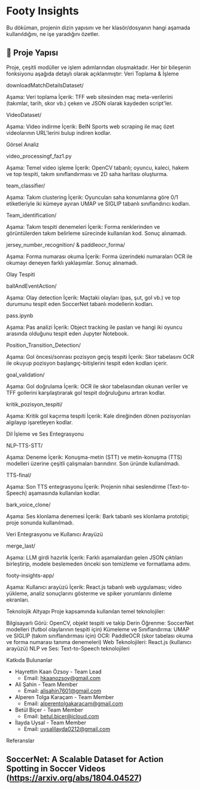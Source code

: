 # Footy Insights

Bu döküman, projenin dizin yapısını ve her klasör/dosyanın hangi aşamada kullanıldığını, ne işe yaradığını özetler.

## 📂 Proje Yapısı

Proje, çeşitli modüller ve işlem adımlarından oluşmaktadır. Her bir bileşenin fonksiyonu aşağıda detaylı olarak açıklanmıştır:
Veri Toplama & İşleme

downloadMatchDetailsDataset/

Aşama: Veri toplama
İçerik: TFF web sitesinden maç meta-verilerini (takımlar, tarih, skor vb.) çeken ve JSON olarak kaydeden script'ler.


VideoDataset/

Aşama: Video indirme
İçerik: BeIN Sports web scraping ile maç özet videolarının URL'lerini bulup indiren kodlar.



Görsel Analiz

video_processingf_faz1.py

Aşama: Temel video işleme
İçerik: OpenCV tabanlı; oyuncu, kaleci, hakem ve top tespiti, takım sınıflandırması ve 2D saha haritası oluşturma.


team_classifier/

Aşama: Takım clustering
İçerik: Oyuncuları saha konumlarına göre 0/1 etiketleriyle iki kümeye ayıran UMAP ve SIGLIP tabanlı sınıflandırıcı kodları.


Team_identification/

Aşama: Takım tespiti denemeleri
İçerik: Forma renklerinden ve görüntülerden takım belirleme sürecinde kullanılan kod. Sonuç alınamadı.


jersey_number_recognition/ & paddleocr_forma/

Aşama: Forma numarası okuma
İçerik: Forma üzerindeki numaraları OCR ile okumayı deneyen farklı yaklaşımlar. Sonuç alınamadı.



Olay Tespiti

ballAndEventAction/

Aşama: Olay detection
İçerik: Maçtaki olayları (pas, şut, gol vb.) ve top durumunu tespit eden SoccerNet tabanlı modellerin kodları.


pass.ipynb

Aşama: Pas analizi
İçerik: Object tracking ile pasları ve hangi iki oyuncu arasında olduğunu tespit eden Jupyter Notebook.


Position_Transition_Detection/

Aşama: Gol öncesi/sonrası pozisyon geçiş tespiti
İçerik: Skor tabelasını OCR ile okuyup pozisyon başlangıç-bitişlerini tespit eden kodları içerir.


goal_validation/

Aşama: Gol doğrulama
İçerik: OCR ile skor tabelasından okunan veriler ve TFF gollerini karşılaştırarak gol tespit doğruluğunu artıran kodlar.


kritik_pozisyon_tespiti/

Aşama: Kritik gol kaçırma tespiti
İçerik: Kale direğinden dönen pozisyonları algılayıp işaretleyen kodlar.



Dil İşleme ve Ses Entegrasyonu

NLP-TTS-STT/

Aşama: Deneme
İçerik: Konuşma-metin (STT) ve metin-konuşma (TTS) modelleri üzerine çeşitli çalışmaları barındırır. Son üründe kullanılmadı.


TTS-final/

Aşama: Son TTS entegrasyonu
İçerik: Projenin nihai seslendirme (Text-to-Speech) aşamasında kullanılan kodlar.


bark_voice_clone/

Aşama: Ses klonlama denemesi
İçerik: Bark tabanlı ses klonlama prototipi; proje sonunda kullanılmadı.



Veri Entegrasyonu ve Kullanıcı Arayüzü

merge_last/

Aşama: LLM girdi hazırlık
İçerik: Farklı aşamalardan gelen JSON çıktıları birleştirip, modele beslemeden önceki son temizleme ve formatlama adımı.


footy-insights-app/

Aşama: Kullanıcı arayüzü
İçerik: React.js tabanlı web uygulaması; video yükleme, analiz sonuçlarını gösterme ve spiker yorumlarını dinleme ekranları.



Teknolojik Altyapı
Proje kapsamında kullanılan temel teknolojiler:

Bilgisayarlı Görü: OpenCV, objekt tespiti ve takip
Derin Öğrenme: SoccerNet modelleri (futbol olaylarının tespiti için)
Kümeleme ve Sınıflandırma: UMAP ve SIGLIP (takım sınıflandırması için)
OCR: PaddleOCR (skor tabelası okuma ve forma numarası tanıma denemeleri)
Web Teknolojileri: React.js (kullanıcı arayüzü)
NLP ve Ses: Text-to-Speech teknolojileri

Katkıda Bulunanlar
- Hayrettin Kaan Özsoy - Team Lead
  - Email: hkaanozsoy@gmail.com
- Ali Şahin - Team Member
  - Email: alisahin7601@gmail.com
- Alperen Tolga Karaçam - Team Member
  - Email: alperentolgakaracam@gmail.com
- Betül Biçer - Team Member
  - Email: betul.bicer@icloud.com
- İlayda Uysal - Team Member
  - Email: uysalilayda0212@gmail.com

Referanslar

SoccerNet: A Scalable Dataset for Action Spotting in Soccer Videos (https://arxiv.org/abs/1804.04527)
---
